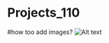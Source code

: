 # Projects_110

#how too add images?
<img src="/path/to/img.jpg" alt="Alt text" title="Optional title">
